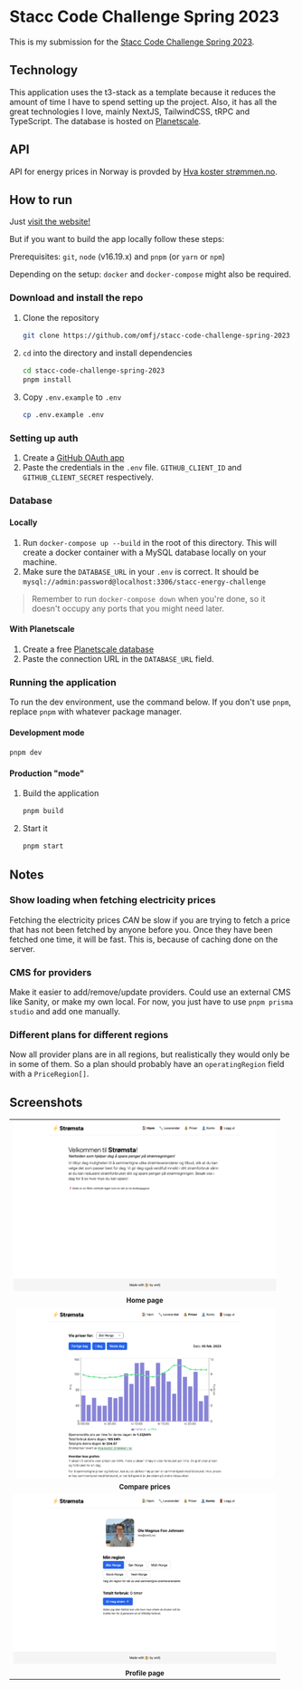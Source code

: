# Stacc Code Challenge Spring 2023

This is my submission for the [Stacc Code Challenge Spring 2023](https://github.com/stacc/future-of-fintech-V2023).

## Technology

This application uses the t3-stack as a template because it reduces the amount
of time I have to spend setting up the project. Also, it has all the
great technologies I love, mainly NextJS, TailwindCSS, tRPC and TypeScript.
The database is hosted on [Planetscale](https://planetscale.com/).

## API

API for energy prices in Norway is provded by [Hva koster strømmen.no](https://www.hvakosterstrommen.no/strompris-api).

## How to run

Just [visit the website!](https://stacc.omfj.no)

But if you want to build the app locally follow these steps:

Prerequisites: `git`, `node` (v16.19.x) and `pnpm` (or `yarn` or `npm`)

Depending on the setup: `docker` and `docker-compose` might also be required.

### Download and install the repo

1. Clone the repository

   ```sh
   git clone https://github.com/omfj/stacc-code-challenge-spring-2023
   ```

2. `cd` into the directory and install dependencies

   ```sh
   cd stacc-code-challenge-spring-2023
   pnpm install
   ```

3. Copy `.env.example` to `.env`

   ```sh
   cp .env.example .env
   ```

### Setting up auth

1. Create a [GitHub OAuth app](https://github.com/settings/developers)
2. Paste the credentials in the `.env` file. `GITHUB_CLIENT_ID` and `GITHUB_CLIENT_SECRET` respectively.

### Database

#### Locally

1. Run `docker-compose up --build` in the root of this directory. This will create a docker container with a MySQL database locally on your machine.
2. Make sure the `DATABASE_URL` in your `.env` is correct. It should be `mysql://admin:password@localhost:3306/stacc-energy-challenge`

> Remember to run `docker-compose down` when you're done, so it doesn't occupy any ports that you might need later.

#### With Planetscale

1. Create a free [Planetscale database](https://planetscale.com/)
2. Paste the connection URL in the `DATABASE_URL` field.

### Running the application

To run the dev environment, use the command below. If you don't use `pnpm`, replace `pnpm` with whatever package manager.

#### Development mode

```sh
pnpm dev
```

#### Production "mode"

1. Build the application

   ```sh
   pnpm build
   ```

2. Start it

   ```sh
   pnpm start
   ```

## Notes

### Show loading when fetching electricity prices

Fetching the electricity prices _CAN_ be slow if you are trying to fetch a price that has not been fetched by anyone before you. Once they have been fetched one time, it will be fast. This is, because of caching done on the server.

### CMS for providers

Make it easier to add/remove/update providers. Could use an external CMS like Sanity, or make my own local. For now, you just have to use `pnpm prisma studio` and add one manually.

### Different plans for different regions

Now all provider plans are in all regions, but realistically they would only be in some of them. So a plan should probably have an `operatingRegion` field with a `PriceRegion[]`.

## Screenshots

<table>
   <tr>
      <td align="center">
         <img height="300" src="/assets/stromsta-home.png" />
         <br>
         <sub><b>Home page</b></sub>
      </td>
   </tr>
   <tr>
      <td align="center">
         <img height="300" src="/assets/stromsta-compare.png" />
         <br>
         <sub><b>Compare prices</b></sub>
      </td>
   </tr>
   <tr>
      <td align="center">
         <img height="300" src="/assets/stromsta-profile.png" />
         <br>
         <sub><b>Profile page</b></sub>
      </td>
   </tr>
</table>
